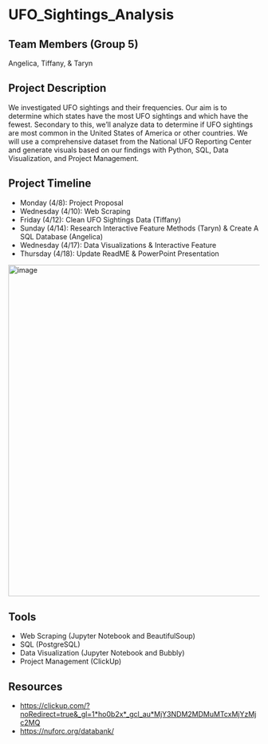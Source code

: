 # UFO_Sightings_Analysis

## Team Members (Group 5)
Angelica, Tiffany, & Taryn
 
## Project Description
We investigated UFO sightings and their frequencies. Our aim is to determine which states have the most UFO sightings and which have the fewest. Secondary to this, we’ll analyze data to determine if UFO sightings are most common in the United States of America or other countries. We will use a comprehensive dataset from the National UFO Reporting Center and generate visuals based on our findings with Python, SQL, Data Visualization, and Project Management. 

## Project Timeline

* Monday (4/8): Project Proposal
* Wednesday (4/10): Web Scraping
* Friday (4/12): Clean UFO Sightings Data (Tiffany)
* Sunday (4/14): Research Interactive Feature Methods (Taryn) & Create A SQL Database (Angelica)
* Wednesday (4/17): Data Visualizations & Interactive Feature
* Thursday (4/18): Update ReadME & PowerPoint Presentation

<img width="665" alt="image" src="https://github.com/teelam1910/UFO_Sightings_Analysis/assets/152451436/68204603-d7dd-4560-b5e1-562a6c08c7cc">

## Tools
* Web Scraping (Jupyter Notebook and BeautifulSoup)
* SQL (PostgreSQL)
* Data Visualization (Jupyter Notebook and Bubbly)
* Project Management (ClickUp)

## Resources
* https://clickup.com/?noRedirect=true&_gl=1*ho0b2x*_gcl_au*MjY3NDM2MDMuMTcxMjYzMjc2MQ
* https://nuforc.org/databank/
